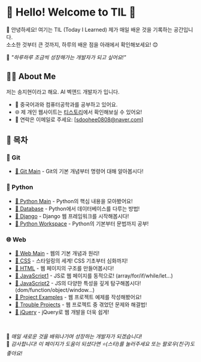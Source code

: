 # 🌈 Hello! Welcome to TIL 🌟

🎈 안녕하세요! 여기는 TIL (Today I Learned) 제가 매일 배운 것을 기록하는 공간입니다.  
소소한 것부터 큰 것까지, 하루의 배운 점을 아래에서 확인해보세요! 😊
  
🌱 _"하루하루 조금씩 성장해가는 개발자가 되고 싶어요!"_

## 🙋‍♀️ About Me
저는 송지현이라고 해요. AI 벡앤드 개발자가 입니다. 
- 🏫 중국어과와 컴퓨터공학과를 공부하고 있어요.
- 🌐 제 개인 웹사이트는 [티스토리](https://rico-t.tistory.com/)에서 확인해보실 수 있어요!
- 💌 연락은 이메일로 주세요: [sdoohee0808@naver.com]


## 📜 목차

### 📘 Git
- [🔗 Git Main](https://github.com/sdoohee/TIL/tree/main/Git) - Git의 기본 개념부터 명령어 대해 알아봅시다!

### 🐍 Python
- [🔗 Python Main](https://github.com/sdoohee/TIL/tree/main/Python) - Python의 핵심 내용을 모아봤어요!
- [🔗 Database](https://github.com/sdoohee/TIL/tree/main/Python/Database) - Python에서 데이터베이스를 다루는 방법!
- [🔗 Django](https://github.com/sdoohee/TIL/tree/main/Python/Django) - Django 웹 프레임워크를 시작해봅시다!
- [🔗 Python Workspace](https://github.com/sdoohee/TIL/tree/main/Python/pythonWorkspace) - Python의 기본부터 문법까지 공부!

### 🌐 Web
- [🔗 Web Main](https://github.com/sdoohee/TIL/tree/main/Web) - 웹의 기본 개념과 원리!
- [🔗 CSS](https://github.com/sdoohee/TIL/tree/main/Web/CSS) - 스타일링의 세계! CSS 기초부터 심화까지!
- [🔗 HTML](https://github.com/sdoohee/TIL/tree/main/Web/HTML) - 웹 페이지의 구조를 만들어봅시다!
- [🔗 JavaScript1](https://github.com/sdoohee/TIL/tree/main/Web/JavaScript1) - JS로 웹 페이지를 동적으로! (array/for/if/while/let...)
- [🔗 JavaScript2](https://github.com/sdoohee/TIL/tree/main/Web/JavaScript2) - JS의 다양한 특성을 깊게 탐구해봅시다! (dom/function/object/window...)
- [🔗 Project Examples](https://github.com/sdoohee/TIL/tree/main/Web/ProjectEx) - 웹 프로젝트 예제를 작성해봤어요!
- [🔗 Trouble Projects](https://github.com/sdoohee/TIL/tree/main/Web/TrableProject) - 웹 프로젝트 중 겪었던 문제와 해결법!
- [🔗 jQuery](https://github.com/sdoohee/TIL/tree/main/Web/jQuery) - jQuery로 웹 개발을 더욱 쉽게!

  
<br>


🌸 _매일 새로운 것을 배워나가며 성장하는 개발자가 되겠습니다!_  
🎉 _감사합니다! 이 페이지가 도움이 되셨다면 ⭐️(스타)를 눌러주세요 또는 팔로우(친구)도 좋아요!_


